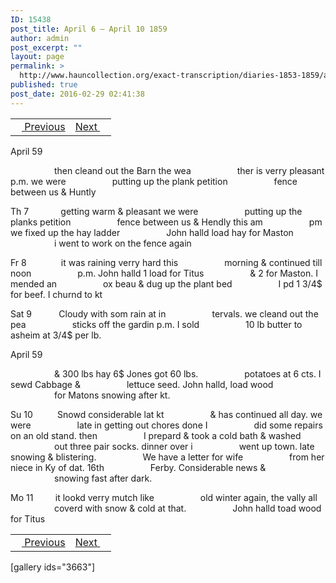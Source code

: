 ```yaml
---
ID: 15438
post_title: April 6 – April 10 1859
author: admin
post_excerpt: ""
layout: page
permalink: >
  http://www.hauncollection.org/exact-transcription/diaries-1853-1859/april-6-april-10-1859/
published: true
post_date: 2016-02-29 02:41:38
---
```

<table style="width: 100%;" align="center">
<tbody>
<tr>
<td><a href="http://www.hauncollection.org/version-2/diaries-1853-1859/april-3-april-6-1859/"><img src="https://lh3.googleusercontent.com/-EFJpxxNiPNw/VqgtWBCZrMI/AAAAAAAAAFU/WfY4lPFWWkg/s800-Ic42/Soeb-Plain-Arrows-8-10px.png" alt="" width="10" height="10" /> Previous</a></td>
<td style="text-align: right;"><a href="http://www.hauncollection.org/version-2/diaries-1853-1859/april-11-april-15-1859/">Next <img src="https://lh3.googleusercontent.com/-67k0cYlpXHw/VqgtWKz1MXI/AAAAAAAAAFU/k9PW_Piyurk/s800-Ic42/Soeb-Plain-Arrows-5-10px.png" alt="" width="10" height="10" /></a></td>
</tr>
</tbody>
</table>
April 59

<span style="margin-left: 70px;">then cleand out the Barn the wea
<span style="margin-left: 70px;">ther is verry pleasant p.m. we were
<span style="margin-left: 70px;">putting up the plank petition
<span style="margin-left: 70px;">fence between us &amp; Huntly</span></span></span></span>

Th 7             getting warm &amp; pleasant we were
<span style="margin-left: 70px;">putting up the planks petition
<span style="margin-left: 70px;">fence between us &amp; Hendly this am
<span style="margin-left: 70px;">pm we fixed up the hay ladder
<span style="margin-left: 70px;">John halld load hay for Maston
<span style="margin-left: 70px;">i went to work on the fence again</span></span></span></span></span>

Fr 8              it was raining verry hard this
<span style="margin-left: 70px;">morning &amp; continued till noon
<span style="margin-left: 70px;">p.m. John halld 1 load for Titus
<span style="margin-left: 70px;">&amp; 2 for Maston. I mended an
<span style="margin-left: 70px;">ox beau &amp; dug up the plant bed
<span style="margin-left: 70px;">I pd 1 3/4$ for beef. I churnd to kt</span></span></span></span></span>

Sat 9           Cloudy with som rain at in
<span style="margin-left: 70px;">tervals. we cleand out the pea
<span style="margin-left: 70px;">sticks off the gardin p.m. I sold
<span style="margin-left: 70px;">10 lb butter to asheim at 3/4$ per lb.</span></span></span>

April 59

<span style="margin-left: 70px;">&amp; 300 lbs hay 6$ Jones got 60 lbs.
<span style="margin-left: 70px;">potatoes at 6 cts. I sewd Cabbage &amp;
<span style="margin-left: 70px;">lettuce seed. John halld, load wood
<span style="margin-left: 70px;">for Matons snowing after kt.</span></span></span></span>

Su 10          Snowd considerable lat kt
<span style="margin-left: 70px;">&amp; has continued all day. we were
<span style="margin-left: 70px;">late in getting out chores done I
<span style="margin-left: 70px;">did some repairs on an old stand. then
<span style="margin-left: 70px;">I prepard &amp; took a cold bath &amp; washed
<span style="margin-left: 70px;">out three pair socks. dinner over i
<span style="margin-left: 70px;">went up town. late snowing &amp; blistering.
<span style="margin-left: 70px;">We have a letter for wife
<span style="margin-left: 70px;">from her niece in Ky of dat. 16th
<span style="margin-left: 70px;">Ferby. Considerable news &amp;
<span style="margin-left: 70px;">snowing fast after dark.</span></span></span></span></span></span></span></span></span></span>

Mo 11         it lookd verry mutch like
<span style="margin-left: 70px;">old winter again, the vally all
<span style="margin-left: 70px;">coverd with snow &amp; cold at that.
<span style="margin-left: 70px;">John halld toad wood for Titus</span></span></span>
<table style="width: 100%;" align="center">
<tbody>
<tr>
<td><a href="http://www.hauncollection.org/version-2/diaries-1853-1859/april-3-april-6-1859/"><img src="https://lh3.googleusercontent.com/-EFJpxxNiPNw/VqgtWBCZrMI/AAAAAAAAAFU/WfY4lPFWWkg/s800-Ic42/Soeb-Plain-Arrows-8-10px.png" alt="" width="10" height="10" /> Previous</a></td>
<td style="text-align: right;"><a href="http://www.hauncollection.org/version-2/diaries-1853-1859/april-11-april-15-1859/">Next <img src="https://lh3.googleusercontent.com/-67k0cYlpXHw/VqgtWKz1MXI/AAAAAAAAAFU/k9PW_Piyurk/s800-Ic42/Soeb-Plain-Arrows-5-10px.png" alt="" width="10" height="10" /></a></td>
</tr>
</tbody>
</table>
[gallery ids="3663"]